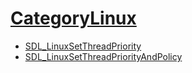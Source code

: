 # [CategoryLinux](CategoryLinux)

<!-- BEGIN CATEGORY LIST -->
- [SDL_LinuxSetThreadPriority](SDL_LinuxSetThreadPriority)
- [SDL_LinuxSetThreadPriorityAndPolicy](SDL_LinuxSetThreadPriorityAndPolicy)
<!-- END CATEGORY LIST -->

